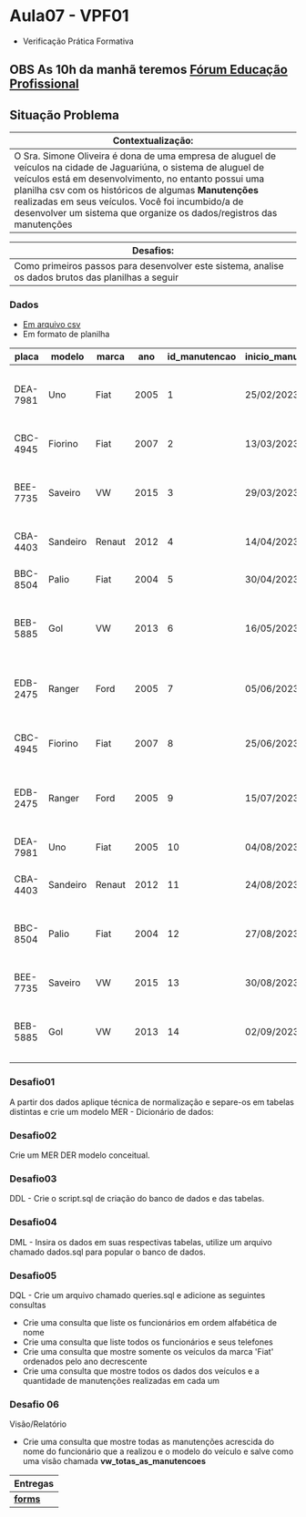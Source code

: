 # Aula07 - VPF01
- Verificação Prática Formativa

## OBS As 10h da manhã teremos [Fórum Educação Profissional](https://bit.ly/EduMobi1)


## Situação Problema
|Contextualização:|
|-|
|O Sra. Simone Oliveira é dona de uma empresa de aluguel de veículos na cidade de Jaguariúna, o sistema de aluguel de veículos está em desenvolvimento, no entanto possui uma planilha csv com os históricos de algumas **Manutenções** realizadas em seus veículos. Você foi incumbido/a de desenvolver um sistema que organize os dados/registros das manutenções|

|Desafios:|
|-|
|Como primeiros passos para desenvolver este sistema, analise os dados brutos das planilhas a seguir|

### Dados
- [Em arquivo csv](./manutencoes.csv)
- Em formato de planilha

|placa|modelo|marca|ano|id_manutencao|inicio_manutencao|fim_manutencao|descricao|matricula|funcionário|telefone|
|-|-|-|-|-|-|-|-|-|-|-|
|DEA-7981|Uno|Fiat|2005|1|25/02/2023|04/03/2023|Lanterna queimada|48482|Osvaldo Oliveira|19-72077-0521,19-06078-6843|
|CBC-4945|Fiorino|Fiat|2007|2|13/03/2023|21/03/2023|Farol queimado|48542|Jaqueline Teixeira|19-23003-4864|
|BEE-7735|Saveiro|VW|2015|3|29/03/2023|05/04/2023|Troca de pneus dianteiros|48522|Keli Matos|19-06486-6449,19-53266-7923|
|CBA-4403|Sandeiro|Renaut|2012|4|14/04/2023|24/04/2023|Troca de pneus dianteiros|48502|Ursula Souza|19-64378-2404|
|BBC-8504|Palio|Fiat|2004|5|30/04/2023|07/05/2023|Farol queimado|48502|Ursula Souza|19-64378-2404|
|BEB-5885|Gol|VW|2013|6|16/05/2023|25/05/2023|Troca de pneus trazeiros|48482|Osvaldo Oliveira|19-72077-0521,19-06078-6843|
|EDB-2475|Ranger|Ford|2005|7|05/06/2023|10/06/2023|Retrovizor quebrado|48482|Osvaldo Oliveira|19-72077-0521,19-06078-6843|
|CBC-4945|Fiorino|Fiat|2007|8|25/06/2023|02/07/2023|Troca de óleo e revisão geral|48502|Ursula Souza|19-64378-2404|
|EDB-2475|Ranger|Ford|2005|9|15/07/2023|19/07/2023|Troca de Flúido de Freio|48482|Osvaldo Oliveira|19-72077-0521,19-06078-6843|
|DEA-7981|Uno|Fiat|2005|10|04/08/2023|10/08/2023|Problemas no cabo do acelerador|48502|Ursula Souza|19-64378-2404|
|CBA-4403|Sandeiro|Renaut|2012|11|24/08/2023|31/08/2023|Pane elétrica|48562|Evandro Silva|19-53315-2734|
|BBC-8504|Palio|Fiat|2004|12|27/08/2023|04/09/2023|Rebimboca da parafuzeta|48522|Keli Matos|19-06486-6449,19-53266-7923|
|BEE-7735|Saveiro|VW|2015|13|30/08/2023|04/09/2023|Troca de cavalos por poneis|48542|Jaqueline Teixeira|19-23003-4864|
|BEB-5885|Gol|VW|2013|14|02/09/2023|07/09/2023|Lanterna queimada|48482|Osvaldo Oliveira|19-72077-0521,19-06078-6843|

### Desafio01
A partir dos dados aplique técnica de normalização e separe-os em tabelas distintas e crie um modelo MER - Dicionário de dados:

### Desafio02
Crie um MER DER modelo conceitual.

### Desafio03
DDL - Crie o script.sql de criação do banco de dados e das tabelas.

### Desafio04
DML - Insira os dados em suas respectivas tabelas, utilize um arquivo chamado dados.sql para popular o banco de dados. 

### Desafio05
DQL - Crie um arquivo chamado queries.sql e adicione as seguintes consultas
- Crie uma consulta que liste os funcionários em ordem alfabética de nome
- Crie uma consulta que liste todos os funcionários e seus telefones
- Crie uma consulta que mostre somente os veículos da marca 'Fiat' ordenados pelo ano decrescente
- Crie uma consulta que mostre todos os dados dos veículos e a quantidade de manutenções realizadas em cada um

### Desafio 06
Visão/Relatório
- Crie uma consulta que mostre todas as manutenções acrescida do nome do funcionário que a realizou e o modelo do veículo e salve como uma visão chamada **vw_totas_as_manutencoes**

|Entregas|
|-|
|**[forms](https://docs.google.com/forms/d/e/1FAIpQLSfP73FulcdxZ3bWuUeK92cyR03IkJbqO-ERs6UI3nyUQa67TA/viewform?usp=sf_link)**|